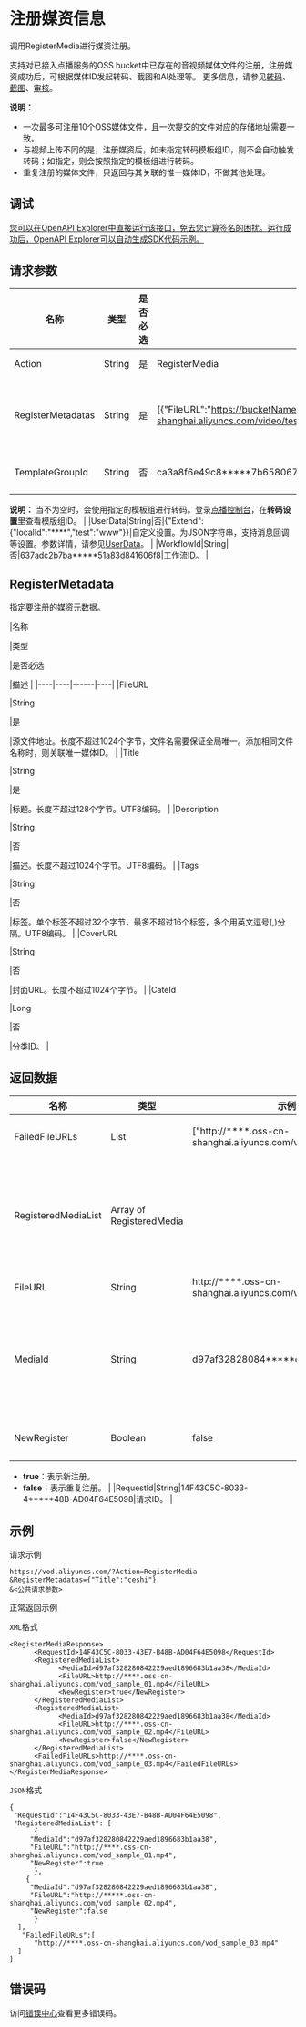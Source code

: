 # 注册媒资信息

调用RegisterMedia进行媒资注册。

支持对已接入点播服务的OSS bucket中已存在的音视频媒体文件的注册，注册媒资成功后，可根据媒体ID发起转码、截图和AI处理等。 更多信息，请参见[转码](~~68570~~)、[截图](~~72213~~)、[审核](~~89869~~)。

**说明：**

-   一次最多可注册10个OSS媒体文件，且一次提交的文件对应的存储地址需要一致。
-   与视频上传不同的是，注册媒资后，如未指定转码模板组ID，则不会自动触发转码；如指定，则会按照指定的模板组进行转码。
-   重复注册的媒体文件，只返回与其关联的惟一媒体ID，不做其他处理。

## 调试

[您可以在OpenAPI Explorer中直接运行该接口，免去您计算签名的困扰。运行成功后，OpenAPI Explorer可以自动生成SDK代码示例。](https://api.aliyun.com/#product=vod&api=RegisterMedia&type=RPC&version=2017-03-21)

## 请求参数

|名称|类型|是否必选|示例值|描述|
|--|--|----|---|--|
|Action|String|是|RegisterMedia|系统规定参数。取值：**RegisterMedia**。 |
|RegisterMetadatas|String|是|\[\{"FileURL":"https://bucketName.oss-cn-shanghai.aliyuncs.com/video/test/video.m3u8","Title":"VideoName"\}\]|注册媒资元数据。为JSON字符串，一次最多支持设置10个媒资元数据。参数结构，更多信息，请参见下表RegisterMetadata。 |
|TemplateGroupId|String|否|ca3a8f6e49c8\*\*\*\*\*7b65806709586|转码模板组ID。 您可以通过[AddTranscodeTemplateGroup](~~102665~~)接口获取。

 **说明：** 当不为空时，会使用指定的模板组进行转码。登录[点播控制台](https://vod.console.aliyun.com/?spm=a2c4g.11186623.2.20.68924c07zG2sdx#/settings/transcode/list)，在**转码设置**里查看模版组ID。 |
|UserData|String|否|\{"Extend":\{"localId":"\*\*\*\*","test":"www"\}\}|自定义设置。为JSON字符串，支持消息回调等设置。参数详情，请参见[UserData](~~86952#h2--userdata-div-id-userdata-div-3~~)。 |
|WorkflowId|String|否|637adc2b7ba\*\*\*\*\*51a83d841606f8|工作流ID。 |

## RegisterMetadata

指定要注册的媒资元数据。

|名称

|类型

|是否必选

|描述 |
|----|----|------|----|
|FileURL

|String

|是

|源文件地址。长度不超过1024个字节，文件名需要保证全局唯一。添加相同文件名称时，则关联唯一媒体ID。 |
|Title

|String

|是

|标题。长度不超过128个字节。UTF8编码。 |
|Description

|String

|否

|描述。长度不超过1024个字节。UTF8编码。 |
|Tags

|String

|否

|标签。单个标签不超过32个字节，最多不超过16个标签，多个用英文逗号\(,\)分隔。UTF8编码。 |
|CoverURL

|String

|否

|封面URL。长度不超过1024个字节。 |
|CateId

|Long

|否

|分类ID。 |

## 返回数据

|名称|类型|示例值|描述|
|--|--|---|--|
|FailedFileURLs|List|\["http://\*\*\*\*.oss-cn-shanghai.aliyuncs.com/vod\_sample\_03.mp4"\]|注册失败的文件地址列表。 |
|RegisteredMediaList|Array of RegisteredMedia| |本次注册成功的Media列表，包括新增注册和已注册成功过的文件。 |
|FileURL|String|http://\*\*\*\*.oss-cn-shanghai.aliyuncs.com/vod\_sample\_01.mp4|OSS文件地址。 |
|MediaId|String|d97af32828084\*\*\*\*\*d1896683b1aa38|点播媒体ID。当注册的媒体文件为音视频时，对应点播的VideoId。 |
|NewRegister|Boolean|false|新注册或重复注册。

 -   **true**：表示新注册。
-   **false**：表示重复注册。 |
|RequestId|String|14F43C5C-8033-4\*\*\*\*\*48B-AD04F64E5098|请求ID。 |

## 示例

请求示例

```
https://vod.aliyuncs.com/?Action=RegisterMedia
&RegisterMetadatas={"Title":"ceshi"}
&<公共请求参数>
```

正常返回示例

`XML`格式

```
<RegisterMediaResponse>
      <RequestId>14F43C5C-8033-43E7-B48B-AD04F64E5098</RequestId>
      <RegisteredMediaList>
            <MediaId>d97af328280842229aed1896683b1aa38</MediaId>
            <FileURL>http://****.oss-cn-shanghai.aliyuncs.com/vod_sample_01.mp4</FileURL>
            <NewRegister>true</NewRegister>
      </RegisteredMediaList>
      <RegisteredMediaList>
            <MediaId>d97af328280842229aed1896683b1aa38</MediaId>
            <FileURL>http://****.oss-cn-shanghai.aliyuncs.com/vod_sample_02.mp4</FileURL>
            <NewRegister>false</NewRegister>
      </RegisteredMediaList>
      <FailedFileURLs>http://****.oss-cn-shanghai.aliyuncs.com/vod_sample_03.mp4</FailedFileURLs>
</RegisterMediaResponse>
```

`JSON`格式

```
{
 "RequestId":"14F43C5C-8033-43E7-B48B-AD04F64E5098",
 "RegisteredMediaList": [
      {
     "MediaId":"d97af328280842229aed1896683b1aa38",
     "FileURL":"http://****.oss-cn-shanghai.aliyuncs.com/vod_sample_01.mp4",
     "NewRegister":true
      },
    {
     "MediaId":"d97af328280842229aed1896683b1aa38",
     "FileURL":"http://*****.oss-cn-shanghai.aliyuncs.com/vod_sample_02.mp4",
     "NewRegister":false
      }
  ],
   "FailedFileURLs":[
      "http://****.oss-cn-shanghai.aliyuncs.com/vod_sample_03.mp4"
  ]
}
```

## 错误码

访问[错误中心](https://error-center.alibabacloud.com/status/product/vod)查看更多错误码。

